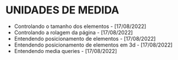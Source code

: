 # UNIDADES DE MEDIDA
- Controlando o tamanho dos elementos - [17/08/2022]
- Controlando a rolagem da página - [17/08/2022]
- Entendendo posicionamento de elementos - [17/08/2022]
- Entendendo posicionamento de elementos em 3d - [17/08/2022] 
- Entendendo media queries - [17/08/2022] 